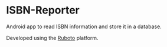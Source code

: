 ISBN-Reporter
=============

Android app to read ISBN information and store it in a database.

Developed using the [Ruboto](https://github.com/ruboto/ruboto) platform.
